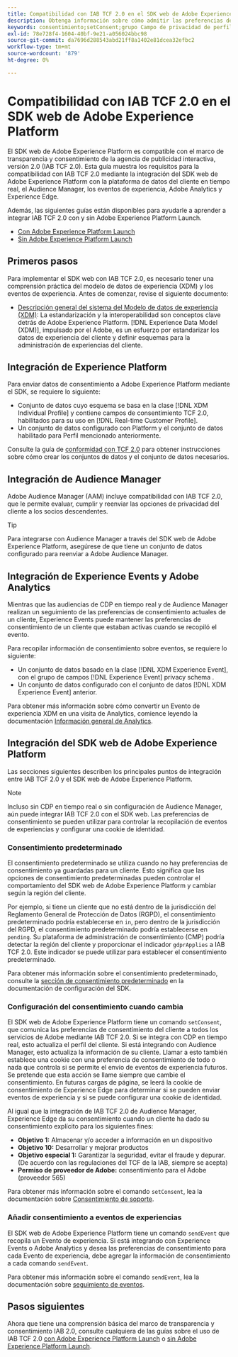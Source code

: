 ```yaml
---
title: Compatibilidad con IAB TCF 2.0 en el SDK web de Adobe Experience Platform
description: Obtenga información sobre cómo admitir las preferencias de consentimiento TCF 2.0 de IAB mediante el SDK web de Adobe Experience Platform
keywords: consentimiento;setConsent;grupo Campo de privacidad de perfil;grupo Campo de privacidad de evento de experiencia;grupo Campo de privacidad;IAB TCF 2.0;CDP en tiempo real;Perfil de datos del cliente en tiempo real
exl-id: 78e728f4-1604-40bf-9e21-a056024bbc98
source-git-commit: da7696d288543abd21ff8a1402e81dcea32efbc2
workflow-type: tm+mt
source-wordcount: '879'
ht-degree: 0%

---
```


# Compatibilidad con IAB TCF 2.0 en el SDK web de Adobe Experience Platform

El SDK web de Adobe Experience Platform es compatible con el marco de transparencia y consentimiento de la agencia de publicidad interactiva, versión 2.0 (IAB TCF 2.0). Esta guía muestra los requisitos para la compatibilidad con IAB TCF 2.0 mediante la integración del SDK web de Adobe Experience Platform con la plataforma de datos del cliente en tiempo real, el Audience Manager, los eventos de experiencia, Adobe Analytics y Experience Edge.

Además, las siguientes guías están disponibles para ayudarle a aprender a integrar IAB TCF 2.0 con y sin Adobe Experience Platform Launch.

- [Con Adobe Experience Platform Launch](./with-launch.md)
- [Sin Adobe Experience Platform Launch](./without-launch.md)

## Primeros pasos

Para implementar el SDK web con IAB TCF 2.0, es necesario tener una comprensión práctica del modelo de datos de experiencia (XDM) y los eventos de experiencia. Antes de comenzar, revise el siguiente documento:

- [Descripción general del sistema del Modelo de datos de experiencia (XDM)](../../../xdm/home.md): La estandarización y la interoperabilidad son conceptos clave detrás de Adobe Experience Platform. [!DNL Experience Data Model (XDM)], impulsado por el Adobe, es un esfuerzo por estandarizar los datos de experiencia del cliente y definir esquemas para la administración de experiencias del cliente.

## Integración de Experience Platform

Para enviar datos de consentimiento a Adobe Experience Platform mediante el SDK, se requiere lo siguiente:

- Conjunto de datos cuyo esquema se basa en la clase [!DNL XDM Individual Profile] y contiene campos de consentimiento TCF 2.0, habilitados para su uso en [!DNL Real-time Customer Profile].
- Un conjunto de datos configurado con Platform y el conjunto de datos habilitado para Perfil mencionado anteriormente.

Consulte la guía de [conformidad con TCF 2.0](../../../landing/governance-privacy-security/consent/iab/overview.md) para obtener instrucciones sobre cómo crear los conjuntos de datos y el conjunto de datos necesarios.

## Integración de Audience Manager

Adobe Audience Manager (AAM) incluye compatibilidad con IAB TCF 2.0, que le permite evaluar, cumplir y reenviar las opciones de privacidad del cliente a los socios descendentes. <!--For more information, read the documentation on [Sending Data to Audience Manager](../audience-manager/audience-manager-overview.md).-->

>[!TIP]
>
>Para integrarse con Audience Manager a través del SDK web de Adobe Experience Platform, asegúrese de que tiene un conjunto de datos configurado para reenviar a Adobe Audience Manager.

## Integración de Experience Events y Adobe Analytics

Mientras que las audiencias de CDP en tiempo real y de Audience Manager realizan un seguimiento de las preferencias de consentimiento actuales de un cliente, Experience Events puede mantener las preferencias de consentimiento de un cliente que estaban activas cuando se recopiló el evento.

Para recopilar información de consentimiento sobre eventos, se requiere lo siguiente:

- Un conjunto de datos basado en la clase [!DNL XDM Experience Event], con el grupo de campos [!DNL Experience Event] privacy schema .
- Un conjunto de datos configurado con el conjunto de datos [!DNL XDM Experience Event] anterior.

Para obtener más información sobre cómo convertir un Evento de experiencia XDM en una visita de Analytics, comience leyendo la documentación [Información general de Analytics](../../data-collection/adobe-analytics/analytics-overview.md).

## Integración del SDK web de Adobe Experience Platform

Las secciones siguientes describen los principales puntos de integración entre IAB TCF 2.0 y el SDK web de Adobe Experience Platform.

>[!NOTE]
>
>Incluso sin CDP en tiempo real o sin configuración de Audience Manager, aún puede integrar IAB TCF 2.0 con el SDK web. Las preferencias de consentimiento se pueden utilizar para controlar la recopilación de eventos de experiencias y configurar una cookie de identidad.

### Consentimiento predeterminado

El consentimiento predeterminado se utiliza cuando no hay preferencias de consentimiento ya guardadas para un cliente. Esto significa que las opciones de consentimiento predeterminadas pueden controlar el comportamiento del SDK web de Adobe Experience Platform y cambiar según la región del cliente.

Por ejemplo, si tiene un cliente que no está dentro de la jurisdicción del Reglamento General de Protección de Datos (RGPD), el consentimiento predeterminado podría establecerse en `in`, pero dentro de la jurisdicción del RGPD, el consentimiento predeterminado podría establecerse en `pending`. Su plataforma de administración de consentimiento (CMP) podría detectar la región del cliente y proporcionar el indicador `gdprApplies` a IAB TCF 2.0. Este indicador se puede utilizar para establecer el consentimiento predeterminado.

Para obtener más información sobre el consentimiento predeterminado, consulte la [sección de consentimiento predeterminado](../../fundamentals/configuring-the-sdk.md#default-consent) en la documentación de configuración del SDK.

### Configuración del consentimiento cuando cambia

El SDK web de Adobe Experience Platform tiene un comando `setConsent`, que comunica las preferencias de consentimiento del cliente a todos los servicios de Adobe mediante IAB TCF 2.0. Si se integra con CDP en tiempo real, esto actualiza el perfil del cliente. Si está integrando con Audience Manager, esto actualiza la información de su cliente. Llamar a esto también establece una cookie con una preferencia de consentimiento de todo o nada que controla si se permite el envío de eventos de experiencia futuros. Se pretende que esta acción se llame siempre que cambie el consentimiento. En futuras cargas de página, se leerá la cookie de consentimiento de Experience Edge para determinar si se pueden enviar eventos de experiencia y si se puede configurar una cookie de identidad.

Al igual que la integración de IAB TCF 2.0 de Audience Manager, Experience Edge da su consentimiento cuando un cliente ha dado su consentimiento explícito para los siguientes fines:

- **Objetivo 1:** Almacenar y/o acceder a información en un dispositivo
- **Objetivo 10:** Desarrollar y mejorar productos
- **Objetivo especial 1:** Garantizar la seguridad, evitar el fraude y depurar. (De acuerdo con las regulaciones del TCF de la IAB, siempre se acepta)
- **Permiso de proveedor de Adobe:** consentimiento para el Adobe (proveedor 565)

Para obtener más información sobre el comando `setConsent`, lea la documentación sobre [Consentimiento de soporte](../../consent/supporting-consent.md).

### Añadir consentimiento a eventos de experiencias

El SDK web de Adobe Experience Platform tiene un comando `sendEvent` que recopila un Evento de experiencia. Si está integrando con Experience Events o Adobe Analytics y desea las preferencias de consentimiento para cada Evento de experiencia, debe agregar la información de consentimiento a cada comando `sendEvent`.

Para obtener más información sobre el comando `sendEvent`, lea la documentación sobre [seguimiento de eventos](../../fundamentals/tracking-events.md).

## Pasos siguientes

Ahora que tiene una comprensión básica del marco de transparencia y consentimiento IAB 2.0, consulte cualquiera de las guías sobre el uso de IAB TCF 2.0 [con Adobe Experience Platform Launch](./with-launch.md) o [sin Adobe Experience Platform Launch](./without-launch.md).

